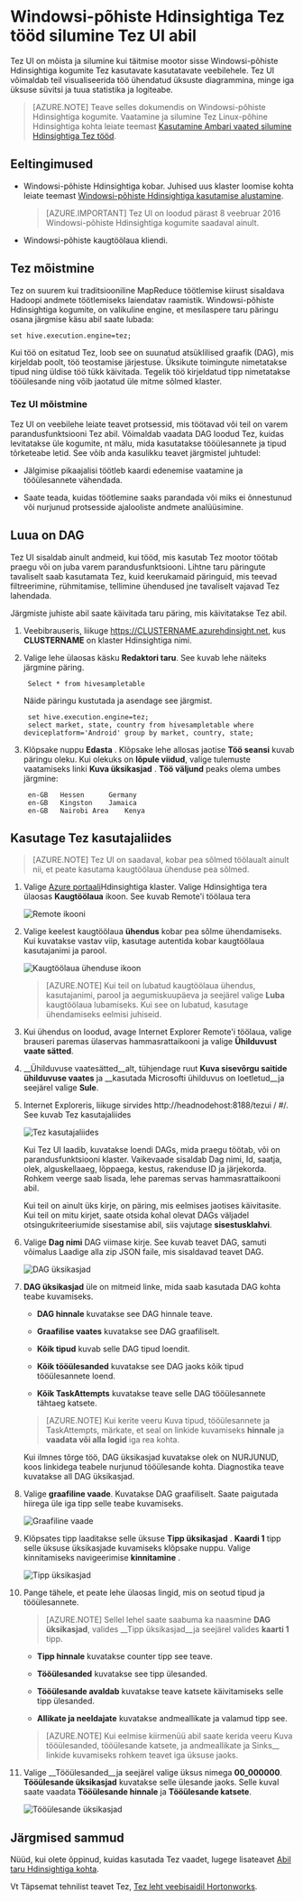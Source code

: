 <properties
pageTitle="Windowsi-põhiste Hdinsightiga Tez Kasutajaliidese abil | Azure'i"
description="Saate teada, kuidas silumine Tez tööd Windowsi-põhiste Hdinsightiga Hdinsightiga Tez Kasutajaliidese abil."
services="hdinsight"
documentationCenter=""
authors="Blackmist"
manager="jhubbard"
editor="cgronlun"/>

<tags
ms.service="hdinsight"
ms.devlang="na"
ms.topic="article"
ms.tgt_pltfrm="na"
ms.workload="big-data"
ms.date="10/04/2016"
ms.author="larryfr"/>

# <a name="use-the-tez-ui-to-debug-tez-jobs-on-windows-based-hdinsight"></a>Windowsi-põhiste Hdinsightiga Tez tööd silumine Tez UI abil

Tez UI on mõista ja silumine kui täitmise mootor sisse Windowsi-põhiste Hdinsightiga kogumite Tez kasutavate kasutatavate veebilehele. Tez UI võimaldab teil visualiseerida töö ühendatud üksuste diagrammina, minge iga üksuse süvitsi ja tuua statistika ja logiteabe.

> [AZURE.NOTE] Teave selles dokumendis on Windowsi-põhiste Hdinsightiga kogumite. Vaatamine ja silumine Tez Linux-põhine Hdinsightiga kohta leiate teemast [Kasutamine Ambari vaated silumine Hdinsightiga Tez tööd](hdinsight-debug-ambari-tez-view.md).

## <a name="prerequisites"></a>Eeltingimused

* Windowsi-põhiste Hdinsightiga kobar. Juhised uus klaster loomise kohta leiate teemast [Windowsi-põhiste Hdinsightiga kasutamise alustamine](hdinsight-hadoop-tutorial-get-started-windows.md).

    > [AZURE.IMPORTANT] Tez UI on loodud pärast 8 veebruar 2016 Windowsi-põhiste Hdinsightiga kogumite saadaval ainult.

* Windowsi-põhiste kaugtöölaua kliendi.

## <a name="understanding-tez"></a>Tez mõistmine

Tez on suurem kui traditsiooniline MapReduce töötlemise kiirust sisaldava Hadoopi andmete töötlemiseks laiendatav raamistik. Windowsi-põhiste Hdinsightiga kogumite, on valikuline engine, et mesilaspere taru päringu osana järgmise käsu abil saate lubada:

    set hive.execution.engine=tez;

Kui töö on esitatud Tez, loob see on suunatud atsüklilised graafik (DAG), mis kirjeldab poolt, töö teostamise järjestuse. Üksikute toimingute nimetatakse tipud ning üldise töö tükk käivitada. Tegelik töö kirjeldatud tipp nimetatakse tööülesande ning võib jaotatud üle mitme sõlmed klaster.

### <a name="understanding-the-tez-ui"></a>Tez UI mõistmine

Tez UI on veebilehe leiate teavet protsessid, mis töötavad või teil on varem parandusfunktsiooni Tez abil. Võimaldab vaadata DAG loodud Tez, kuidas levitatakse üle kogumite, nt mälu, mida kasutatakse tööülesannete ja tipud tõrketeabe letid. See võib anda kasulikku teavet järgmistel juhtudel:

* Jälgimise pikaajalisi töötleb kaardi edenemise vaatamine ja tööülesannete vähendada.

* Saate teada, kuidas töötlemine saaks parandada või miks ei õnnestunud või nurjunud protsesside ajalooliste andmete analüüsimine.

## <a name="generate-a-dag"></a>Luua on DAG

Tez UI sisaldab ainult andmeid, kui tööd, mis kasutab Tez mootor töötab praegu või on juba varem parandusfunktsiooni. Lihtne taru päringute tavaliselt saab kasutamata Tez, kuid keerukamaid päringuid, mis teevad filtreerimine, rühmitamise, tellimine ühendused jne tavaliselt vajavad Tez lahendada.

Järgmiste juhiste abil saate käivitada taru päring, mis käivitatakse Tez abil.

1. Veebibrauseris, liikuge https://CLUSTERNAME.azurehdinsight.net, kus __CLUSTERNAME__ on klaster Hdinsightiga nimi.

2. Valige lehe ülaosas käsku __Redaktori taru__. See kuvab lehe näiteks järgmine päring.

        Select * from hivesampletable

    Näide päringu kustutada ja asendage see järgmist.

        set hive.execution.engine=tez;
        select market, state, country from hivesampletable where deviceplatform='Android' group by market, country, state;

3. Klõpsake nuppu __Edasta__ . Klõpsake lehe allosas jaotise __Töö seansi__ kuvab päringu oleku. Kui olekuks on __lõpule viidud__, valige tulemuste vaatamiseks linki __Kuva üksikasjad__ . __Töö väljund__ peaks olema umbes järgmine:
        
        en-GB   Hessen      Germany
        en-GB   Kingston    Jamaica
        en-GB   Nairobi Area    Kenya

## <a name="use-the-tez-ui"></a>Kasutage Tez kasutajaliides

> [AZURE.NOTE] Tez UI on saadaval, kobar pea sõlmed töölaualt ainult nii, et peate kasutama kaugtöölaua ühenduse pea sõlmed.

1. Valige [Azure portaali](https://portal.azure.com)Hdinsightiga klaster. Valige Hdinsightiga tera ülaosas __Kaugtöölaua__ ikoon. See kuvab Remote'i töölaua tera

    ![Remote ikooni](./media/hdinsight-debug-tez-ui/remotedesktopicon.png)

2. Valige keelest kaugtöölaua __ühendus__ kobar pea sõlme ühendamiseks. Kui kuvatakse vastav viip, kasutage autentida kobar kaugtöölaua kasutajanimi ja parool.

    ![Kaugtöölaua ühenduse ikoon](./media/hdinsight-debug-tez-ui/remotedesktopconnect.png)

    > [AZURE.NOTE] Kui teil on lubatud kaugtöölaua ühendus, kasutajanimi, parool ja aegumiskuupäeva ja seejärel valige __Luba__ kaugtöölaua lubamiseks. Kui see on lubatud, kasutage ühendamiseks eelmisi juhiseid.

3. Kui ühendus on loodud, avage Internet Explorer Remote'i töölaua, valige brauseri paremas ülaservas hammasrattaikooni ja valige __Ühilduvust vaate sätted__.

4. __Ühilduvuse vaatesätted__alt, tühjendage ruut __Kuva sisevõrgu saitide ühilduvuse vaates__ ja __kasutada Microsofti ühilduvus on loetletud__ja seejärel valige __Sule__.

5. Internet Exploreris, liikuge sirvides http://headnodehost:8188/tezui / #/. See kuvab Tez kasutajaliides

    ![Tez kasutajaliides](./media/hdinsight-debug-tez-ui/tezui.png)

    Kui Tez UI laadib, kuvatakse loendi DAGs, mida praegu töötab, või on parandusfunktsiooni klaster. Vaikevaade sisaldab Dag nimi, Id, saatja, olek, alguskellaaeg, lõppaega, kestus, rakenduse ID ja järjekorda. Rohkem veerge saab lisada, lehe paremas servas hammasrattaikooni abil.

    Kui teil on ainult üks kirje, on päring, mis eelmises jaotises käivitasite. Kui teil on mitu kirjet, saate otsida kohal olevat DAGs väljadel otsingukriteeriumide sisestamise abil, siis vajutage __sisestusklahvi__.

4. Valige __Dag nimi__ DAG viimase kirje. See kuvab teavet DAG, samuti võimalus Laadige alla zip JSON faile, mis sisaldavad teavet DAG.

    ![DAG üksikasjad](./media/hdinsight-debug-tez-ui/dagdetails.png)

5. __DAG üksikasjad__ üle on mitmeid linke, mida saab kasutada DAG kohta teabe kuvamiseks.

    * __DAG hinnale__ kuvatakse see DAG hinnale teave.
    
    * __Graafilise vaates__ kuvatakse see DAG graafiliselt.
    
    * __Kõik tipud__ kuvab selle DAG tipud loendit.
    
    * __Kõik tööülesanded__ kuvatakse see DAG jaoks kõik tipud tööülesannete loend.
    
    * __Kõik TaskAttempts__ kuvatakse teave selle DAG tööülesannete tähtaeg katsete.
    
    > [AZURE.NOTE] Kui kerite veeru Kuva tipud, tööülesannete ja TaskAttempts, märkate, et seal on linkide kuvamiseks __hinnale__ ja __vaadata või alla logid__ iga rea kohta.

    Kui ilmnes tõrge töö, DAG üksikasjad kuvatakse olek on NURJUNUD, koos linkidega teabele nurjunud tööülesande kohta. Diagnostika teave kuvatakse all DAG üksikasjad.

7. Valige __graafiline vaade__. Kuvatakse DAG graafiliselt. Saate paigutada hiirega üle iga tipp selle teabe kuvamiseks.

    ![Graafiline vaade](./media/hdinsight-debug-tez-ui/dagdiagram.png)

8. Klõpsates tipp laaditakse selle üksuse __Tipp üksikasjad__ . __Kaardi 1__ tipp selle üksuse üksikasjade kuvamiseks klõpsake nuppu. Valige kinnitamiseks navigeerimise __kinnitamine__ .

    ![Tipp üksikasjad](./media/hdinsight-debug-tez-ui/vertexdetails.png)

9. Pange tähele, et peate lehe ülaosas lingid, mis on seotud tipud ja tööülesannete.

    > [AZURE.NOTE] Sellel lehel saate saabuma ka naasmine __DAG üksikasjad__, valides __Tipp üksikasjad__ja seejärel valides __kaarti 1__ tipp.

    * __Tipp hinnale__ kuvatakse counter tipp see teave.
    
    * __Tööülesanded__ kuvatakse see tipp ülesanded.
    
    * __Tööülesande avaldab__ kuvatakse teave katsete käivitamiseks selle tipp ülesanded.
    
    * __Allikate ja neeldajate__ kuvatakse andmeallikate ja valamud tipp see.

    > [AZURE.NOTE] Kui eelmise kiirmenüü abil saate kerida veeru Kuva tööülesanded, tööülesande katsete, ja andmeallikate ja Sinks__ linkide kuvamiseks rohkem teavet iga üksuse jaoks.

10. Valige __Tööülesanded__ja seejärel valige üksus nimega __00_000000__. __Tööülesande üksikasjad__ kuvatakse selle ülesande jaoks. Selle kuval saate vaadata __Tööülesande hinnale__ ja __Tööülesande katsete__.

    ![Tööülesande üksikasjad](./media/hdinsight-debug-tez-ui/taskdetails.png)

## <a name="next-steps"></a>Järgmised sammud

Nüüd, kui olete õppinud, kuidas kasutada Tez vaadet, lugege lisateavet [Abil taru Hdinsightiga kohta](hdinsight-use-hive.md).

Vt Täpsemat tehnilist teavet Tez, [Tez leht veebisaidil Hortonworks](http://hortonworks.com/hadoop/tez/).
